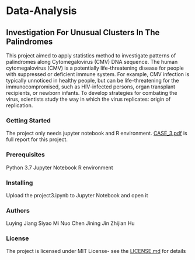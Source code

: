 # Data-Analysis
## Investigation For Unusual Clusters In The Palindromes
This project aimed to apply statistics method to investigate patterns of palindromes along Cytomegalovirus (CMV) DNA sequence. The human cytomegalovirus (CMV) is a potentially life-threatening disease for people with suppressed or deficient immune system. For example, CMV infection is typically unnoticed in healthy people, but can be life-threatening for the immunocompromised, such as HIV-infected persons, organ transplant recipients, or newborn infants. To develop strategies for combating the virus, scientists study the way in which the virus replicates: origin of replication.

### Getting Started
The project only needs jupyter notebook and R environment. [CASE_3.pdf](CASE_3.pdf) is full report for this project.

### Prerequisites
Python 3.7
Jupyter Notebook
R environment

### Installing
Upload the project3.ipynb to Jupyter Notebook and open it

### Authors
Luying Jiang
Siyao Mi
Nuo Chen 
Jining Jin
Zhijian Hu

### License
The project is licensed under MIT License- see the [LICENSE.md](LICENSE.md) for details

